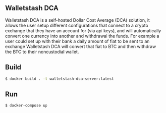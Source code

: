 ## Walletstash DCA

Walletstash DCA is a self-hosted Dollar Cost Average (DCA) solution, it allows the user setup different configurations that 
connect to a crypto exchange that they have an account for (via api keys), and will automatically convert one currency into 
another and withdrawal the funds. For example a user could set up with their bank a daily amount of fiat to be sent to an exchange
Walletstash DCA will convert that fiat to BTC and then withdraw the BTC to their noncustodial wallet. 

## Build
```bash
$ docker build . -t walletstash-dca-server:latest 
```

## Run
```bash
$ docker-compose up
```
